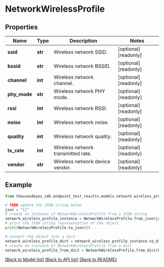 # NetworkWirelessProfile


## Properties

Name | Type | Description | Notes
------------ | ------------- | ------------- | -------------
**ssid** | **str** | Wireless network SSID. | [optional] [readonly] 
**bssid** | **str** | Wireless network BSSID. | [optional] [readonly] 
**channel** | **int** | Wireless network channel. | [optional] [readonly] 
**phy_mode** | **str** | Wireless network PHY mode. | [optional] [readonly] 
**rssi** | **int** | Wireless network RSSI. | [optional] [readonly] 
**noise** | **int** | Wireless network noise. | [optional] [readonly] 
**quality** | **int** | Wireless network quality. | [optional] [readonly] 
**tx_rate** | **int** | Wireless network transmitted rate. | [optional] [readonly] 
**vendor** | **str** | Wireless network device vendor. | [optional] [readonly] 

## Example

```python
from thousandeyes_sdk.endpoint_test_results.models.network_wireless_profile import NetworkWirelessProfile

# TODO update the JSON string below
json = "{}"
# create an instance of NetworkWirelessProfile from a JSON string
network_wireless_profile_instance = NetworkWirelessProfile.from_json(json)
# print the JSON string representation of the object
print(NetworkWirelessProfile.to_json())

# convert the object into a dict
network_wireless_profile_dict = network_wireless_profile_instance.to_dict()
# create an instance of NetworkWirelessProfile from a dict
network_wireless_profile_from_dict = NetworkWirelessProfile.from_dict(network_wireless_profile_dict)
```
[[Back to Model list]](../README.md#documentation-for-models) [[Back to API list]](../README.md#documentation-for-api-endpoints) [[Back to README]](../README.md)


